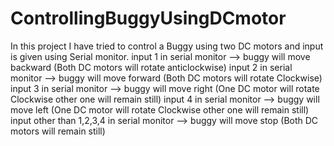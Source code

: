# ControllingBuggyUsingDCmotor

In this project I have tried to control a Buggy using two DC motors and input is given using Serial monitor.
input 1 in serial monitor                  -->    buggy will move backward (Both DC motors will rotate anticlockwise)
input 2 in serial monitor                  -->    buggy will move forward  (Both DC motors will rotate Clockwise)
input 3 in serial monitor                  -->    buggy will move right    (One DC motor will rotate Clockwise other one will remain still)
input 4 in serial monitor                  -->    buggy will move left     (One DC motor will rotate Clockwise other one will remain still)
input other than 1,2,3,4 in serial monitor -->    buggy will move stop     (Both DC motors will remain still) 
